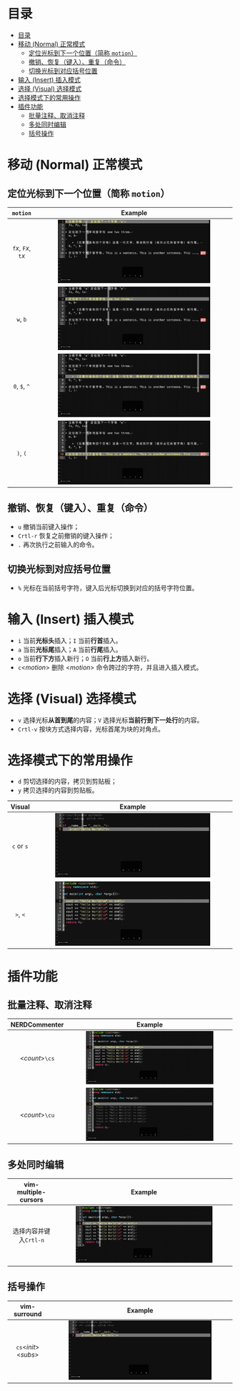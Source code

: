 目录
====
- [目录](#%E7%9B%AE%E5%BD%95)
- [移动 (Normal) 正常模式](#%E7%A7%BB%E5%8A%A8-normal-%E6%AD%A3%E5%B8%B8%E6%A8%A1%E5%BC%8F)
  - [定位光标到下一个位置（简称 `motion`）](#%E5%AE%9A%E4%BD%8D%E5%85%89%E6%A0%87%E5%88%B0%E4%B8%8B%E4%B8%80%E4%B8%AA%E4%BD%8D%E7%BD%AE%E7%AE%80%E7%A7%B0-motion)
  - [撤销、恢复（键入）、重复（命令）](#%E6%92%A4%E9%94%80%E6%81%A2%E5%A4%8D%E9%94%AE%E5%85%A5%E9%87%8D%E5%A4%8D%E5%91%BD%E4%BB%A4)
  - [切换光标到对应括号位置](#%E5%88%87%E6%8D%A2%E5%85%89%E6%A0%87%E5%88%B0%E5%AF%B9%E5%BA%94%E6%8B%AC%E5%8F%B7%E4%BD%8D%E7%BD%AE)
- [输入 (Insert) 插入模式](#%E8%BE%93%E5%85%A5-insert-%E6%8F%92%E5%85%A5%E6%A8%A1%E5%BC%8F)
- [选择 (Visual) 选择模式](#%E9%80%89%E6%8B%A9-visual-%E9%80%89%E6%8B%A9%E6%A8%A1%E5%BC%8F)
- [选择模式下的常用操作](#%E9%80%89%E6%8B%A9%E6%A8%A1%E5%BC%8F%E4%B8%8B%E7%9A%84%E5%B8%B8%E7%94%A8%E6%93%8D%E4%BD%9C)
- [插件功能](#%E6%8F%92%E4%BB%B6%E5%8A%9F%E8%83%BD)
  - [批量注释、取消注释](#%E6%89%B9%E9%87%8F%E6%B3%A8%E9%87%8A%E5%8F%96%E6%B6%88%E6%B3%A8%E9%87%8A)
  - [多处同时编辑](#%E5%A4%9A%E5%A4%84%E5%90%8C%E6%97%B6%E7%BC%96%E8%BE%91)
  - [括号操作](#%E6%8B%AC%E5%8F%B7%E6%93%8D%E4%BD%9C)

移动 (Normal) 正常模式
======================
## 定位光标到下一个位置（简称 `motion`）

|        `motion`        |                                                          Example                                                          |
| :--------------------: | :-----------------------------------------------------------------------------------------------------------------------: |
| `f`*x*, `F`*x*, `t`*x* |        <img src="https://raw.githubusercontent.com/icgw/.vim/master/.assets/fxFxtx.gif" width="80%" alt="fxFxtx"/>        |
|        `w`, `b`        |            <img src="https://raw.githubusercontent.com/icgw/.vim/master/.assets/wb.gif" width="80%" alt="wb"/>            |
|     `0`, `$`, `^`      |     <img src="https://raw.githubusercontent.com/icgw/.vim/master/.assets/0%24%5E%24.gif" width="80%" alt="0\$\^\$"/>      |
|        `)`, `(`        | <img src="https://raw.githubusercontent.com/icgw/.vim/master/.assets/next_sentence.gif" width="80%" alt="next-sentence"/> |

## 撤销、恢复（键入）、重复（命令）
- `u` 撤销当前键入操作；
- `Crtl-r` 恢复之前撤销的键入操作；
- `.` 再次执行之前输入的命令。

## 切换光标到对应括号位置
- `%` 光标在当前括号字符，键入后光标切换到对应的括号字符位置。

输入 (Insert) 插入模式
======================
- `i` 当前**光标头**插入；`I` 当前**行首**插入。
- `a` 当前**光标尾**插入；`A` 当前**行尾**插入。
- `o` 当前**行下方**插入新行；`O` 当前**行上方**插入新行。
- `c`\<*motion*\> 删除 \<*motion*\> 命令跨过的字符，并且进入插入模式。

选择 (Visual) 选择模式
======================
- `v` 选择光标**从首到尾**的内容；`V` 选择光标**当前行到下一处行**的内容。
- `Crtl-v` 按块方式选择内容，光标首尾为块的对角点。

选择模式下的常用操作
====================
- `d` 剪切选择的内容，拷贝到剪贴板；
- `y` 拷贝选择的内容到剪贴板。

|   Visual   |                                                    Example                                                     |
| :--------: | :------------------------------------------------------------------------------------------------------------: |
| `c` or `s` | <img src="https://raw.githubusercontent.com/icgw/.vim/master/.assets/visual_cors.gif" width="80%" alt="cors"/> |
|  `>`, `<`  |   <img src="https://raw.githubusercontent.com/icgw/.vim/master/.assets/vindent.gif" width="80%" alt="\>\<"/>   |

插件功能
========
## 批量注释、取消注释
|  NERDCommenter   |                                               Example                                               |
| :--------------: | :-------------------------------------------------------------------------------------------------: |
| \<*count*\>`\cs` | <img src="https://raw.githubusercontent.com/icgw/.vim/master/.assets/cs.gif" width="80%" alt="cs"/> |
| \<*count*\>`\cu` | <img src="https://raw.githubusercontent.com/icgw/.vim/master/.assets/cu.gif" width="80%" alt="cu"/> |

## 多处同时编辑
|   vim-multiple-cursors   |                                                Example                                                |
| :----------------------: | :---------------------------------------------------------------------------------------------------: |
|  选择内容并键入`Crtl-n`  | <img src="https://raw.githubusercontent.com/icgw/.vim/master/.assets/c-n.gif" width="80%" alt="c-n"/> |

## 括号操作
|       vim-surround       |                                                      Example                                                      |
| :----------------------: | :---------------------------------------------------------------------------------------------------------------: |
| `cs`\<*init*\>\<*subs*\> | <img src="https://raw.githubusercontent.com/icgw/.vim/master/.assets/csbracket.gif" width="80%" alt="csbracket"/> |
